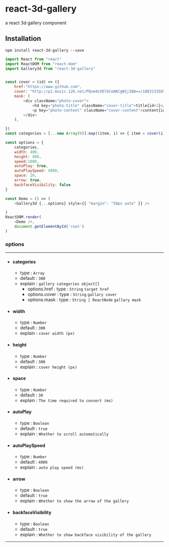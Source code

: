 # react-3d-gallery
a react 3d gallery component 


## Installation
`npm install react-3d-gallery --save`

```javascript
import React from "react"
import ReactDOM from "react-dom"
import Gallery3d from "react-3d-gallery"


const cover = (id) => ({
    href:"https://www.github.com",
    cover: "http://p1.music.126.net/PQsm4zVDlbCeNACgW1j3QA==/18831335650676452.jpg?param=400y400",
    mask: (
        <div className="photo-cover">
            <h4 key="photo-title" className="cover-title">title{id+1}</h4>
            <p key="photo-content" className="cover-content">content{id+1}</p>
        </div>
    ),

})
const categories = [...new Array(8)].map((item, i) => { item = cover(i); return item })

const options = {
    categories,
    width: 400,
    height: 400,
    speed:1000,     
    autoPlay: true,
    autoPlaySpeed: 4000,
    space: 20,
    arrow: true,
    backfaceVisibility: false
}

const Demo = () => (
    <Gallery3d {...options} style={{ "margin": "50px auto" }} />

)
ReactDOM.render(
    <Demo />,
    document.getElementById('root')
)
```

### options
--- 
- #### categories
  - type : `Array`
  - default : `300`
  - explain : `gallery categories object[]`
    - options.href : type : `String` `target href`
    - options.cover : type : `String` `gallary cover`
    - options.mask : type : `String | ReactNode` `gallary mask`
- #### width
  - type : `Number`
  - default : `300`
  - explain : `cover width (px)`
- #### height
  - type : `Number`
  - default : `300`
  - explain : `cover height (px)`
- #### space
  - type : `Number`
  - default : `30`
  - explain : `The time required to convert (ms)`
- #### autoPlay
  - type : `Boolean`
  - default : `true`
  - explain : `Whether to scroll automatically`
- #### autoPlaySpeed
  - type : `Number`
  - default : `4000`
  - explain : `auto play speed (ms)`
- #### arrow
  - type : `Boolean`
  - default : `true`
  - explain : `Whether to show the arrow of the gallery`
- #### backfaceVisibility
  - type : `Boolean`
  - default : `true`
  - explain : `Whether to show backface visibility of the gallery`
 ---


